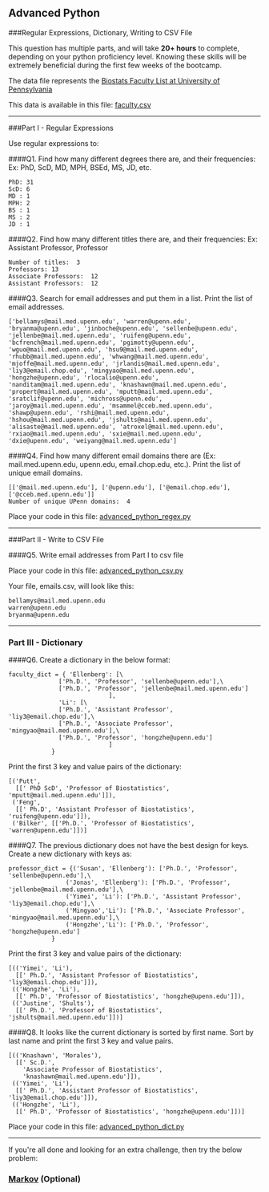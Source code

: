 ## Advanced Python    

###Regular Expressions, Dictionary, Writing to CSV File  

This question has multiple parts, and will take **20+ hours** to complete, depending on your python proficiency level.  Knowing these skills will be extremely beneficial during the first few weeks of the bootcamp.

The data file represents the [Biostats Faculty List at University of Pennsylvania](http://www.med.upenn.edu/cceb/biostat/faculty.shtml)

This data is available in this file:  [faculty.csv](python/faculty.csv)

--- 

###Part I - Regular Expressions  

Use regular expressions to:

####Q1. Find how many different degrees there are, and their frequencies: Ex:  PhD, ScD, MD, MPH, BSEd, MS, JD, etc.

>>
```
PhD: 31
ScD: 6
MD : 1
MPH: 2
BS : 1
MS : 2
JD : 1
```

####Q2. Find how many different titles there are, and their frequencies:  Ex:  Assistant Professor, Professor

>> 
```
Number of titles:  3
Professors: 13
Associate Professors:  12
Assistant Professors:  12
```

####Q3. Search for email addresses and put them in a list.  Print the list of email addresses.

>> 
```
['bellamys@mail.med.upenn.edu', 'warren@upenn.edu', 'bryanma@upenn.edu', 'jinboche@upenn.edu', 'sellenbe@upenn.edu', 'jellenbe@mail.med.upenn.edu', 'ruifeng@upenn.edu', 'bcfrench@mail.med.upenn.edu', 'pgimotty@upenn.edu', 'wguo@mail.med.upenn.edu', 'hsu9@mail.med.upenn.edu', 'rhubb@mail.med.upenn.edu', 'whwang@mail.med.upenn.edu', 'mjoffe@mail.med.upenn.edu', 'jrlandis@mail.med.upenn.edu', 'liy3@email.chop.edu', 'mingyao@mail.med.upenn.edu', 'hongzhe@upenn.edu', 'rlocalio@upenn.edu', 'nanditam@mail.med.upenn.edu', 'knashawn@mail.med.upenn.edu', 'propert@mail.med.upenn.edu', 'mputt@mail.med.upenn.edu', 'sratclif@upenn.edu', 'michross@upenn.edu', 'jaroy@mail.med.upenn.edu', 'msammel@cceb.med.upenn.edu', 'shawp@upenn.edu', 'rshi@mail.med.upenn.edu', 'hshou@mail.med.upenn.edu', 'jshults@mail.med.upenn.edu', 'alisaste@mail.med.upenn.edu', 'atroxel@mail.med.upenn.edu', 'rxiao@mail.med.upenn.edu', 'sxie@mail.med.upenn.edu', 'dxie@upenn.edu', 'weiyang@mail.med.upenn.edu']
```


####Q4. Find how many different email domains there are (Ex:  mail.med.upenn.edu, upenn.edu, email.chop.edu, etc.).  Print the list of unique email domains.

>> 
```
[['@mail.med.upenn.edu'], ['@upenn.edu'], ['@email.chop.edu'], ['@cceb.med.upenn.edu']]
Number of unique UPenn domains:  4
```

Place your code in this file: [advanced_python_regex.py](python/advanced_python_regex.py)

---

###Part II - Write to CSV File

####Q5.  Write email addresses from Part I to csv file

Place your code in this file: [advanced_python_csv.py](python/advanced_python_csv.py)

Your file, emails.csv, will look like this:
```
bellamys@mail.med.upenn.edu
warren@upenn.edu
bryanma@upenn.edu
```

---

### Part III - Dictionary

####Q6.  Create a dictionary in the below format:
```
faculty_dict = { 'Ellenberg': [\
              ['Ph.D.', 'Professor', 'sellenbe@upenn.edu'],\
              ['Ph.D.', 'Professor', 'jellenbe@mail.med.upenn.edu']
                            ],
              'Li': [\
              ['Ph.D.', 'Assistant Professor', 'liy3@email.chop.edu'],\
              ['Ph.D.', 'Associate Professor', 'mingyao@mail.med.upenn.edu'],\
              ['Ph.D.', 'Professor', 'hongzhe@upenn.edu']
                            ]
            }
```
Print the first 3 key and value pairs of the dictionary:

>> 
```
[('Putt',
  [[' PhD ScD', 'Professor of Biostatistics', 'mputt@mail.med.upenn.edu']]),
 ('Feng',
  [[' Ph.D', 'Assistant Professor of Biostatistics', 'ruifeng@upenn.edu']]),
 ('Bilker', [['Ph.D.', 'Professor of Biostatistics', 'warren@upenn.edu']])]
 ```

####Q7.  The previous dictionary does not have the best design for keys.  Create a new dictionary with keys as:

```
professor_dict = {('Susan', 'Ellenberg'): ['Ph.D.', 'Professor', 'sellenbe@upenn.edu'],\
                ('Jonas', 'Ellenberg'): ['Ph.D.', 'Professor', 'jellenbe@mail.med.upenn.edu'],\
                ('Yimei', 'Li'): ['Ph.D.', 'Assistant Professor', 'liy3@email.chop.edu'],\
                ('Mingyao','Li'): ['Ph.D.', 'Associate Professor', 'mingyao@mail.med.upenn.edu'],\
                ('Hongzhe','Li'): ['Ph.D.', 'Professor', 'hongzhe@upenn.edu']
            }
```

Print the first 3 key and value pairs of the dictionary:

>>
```
[(('Yimei', 'Li'),
  [[' Ph.D.', 'Assistant Professor of Biostatistics', 'liy3@email.chop.edu']]),
 (('Hongzhe', 'Li'),
  [[' Ph.D', 'Professor of Biostatistics', 'hongzhe@upenn.edu']]),
 (('Justine', 'Shults'),
  [[' Ph.D.', 'Professor of Biostatistics', 'jshults@mail.med.upenn.edu']])]
```

####Q8.  It looks like the current dictionary is sorted by first name.  Sort by last name and print the first 3 key and value pairs.  

>> 
```
[(('Knashawn', 'Morales'),
  [[' Sc.D.',
    'Associate Professor of Biostatistics',
    'knashawn@mail.med.upenn.edu']]),
 (('Yimei', 'Li'),
  [[' Ph.D.', 'Assistant Professor of Biostatistics', 'liy3@email.chop.edu']]),
 (('Hongzhe', 'Li'),
  [[' Ph.D', 'Professor of Biostatistics', 'hongzhe@upenn.edu']])]
```

Place your code in this file: [advanced_python_dict.py](python/advanced_python_dict.py)

--- 

If you're all done and looking for an extra challenge, then try the below problem:  

### [Markov](python/markov.py) (Optional)

